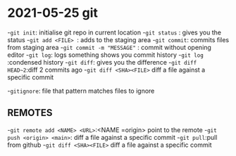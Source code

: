 
# 2021-05-25 git
-`git init`: initialise git repo in current location
-`git status` : gives you the status
-`git add <FILE> `: adds <FILE> to the staging area
-`git commit`: commits files from staging area
	-`git commit -m "MESSAGE"` : commit without opening editor
-`git log`: logs something shows you commit history
	-`git log` :condensed history
-`git diff`: gives you the difference
-`git diff HEAD~2`:diff 2 commits ago
-`git diff <SHA><FILE>` diff a file against a specific commit

-`gitignore`: file that pattern matches files to ignore
## REMOTES
-`git remote add <NAME> <URL>`:<NAME =origin> point to the remote
-`git push <origin> <main>`: diff a file against a specific commit
-`git pull`:pull from github
-`git diff <SHA><FILE>` diff a file against a specific commit
